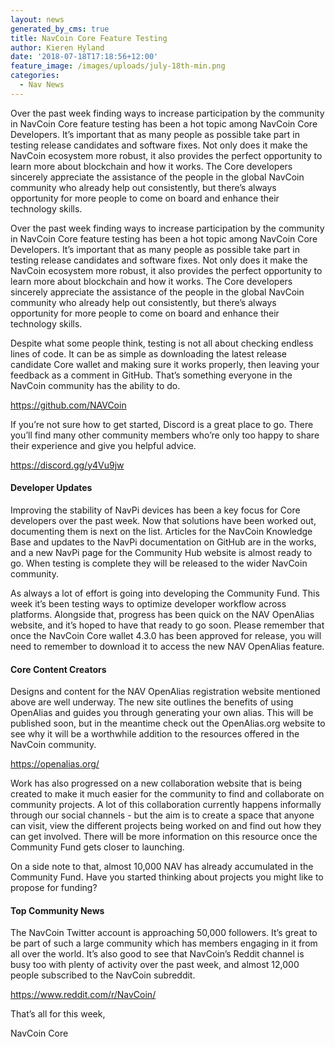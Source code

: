 ```yaml
---
layout: news
generated_by_cms: true
title: NavCoin Core Feature Testing
author: Kieren Hyland
date: '2018-07-18T17:18:56+12:00'
feature_image: /images/uploads/july-18th-min.png
categories:
  - Nav News
---
```

Over the past week finding ways to increase participation by the community in NavCoin Core feature testing has been a hot topic among NavCoin Core Developers. It’s important that as many people as possible take part in testing release candidates and software fixes. Not only does it make the NavCoin ecosystem more robust, it also provides the perfect opportunity to learn more about blockchain and how it works. The Core developers sincerely appreciate the assistance of the people in the global NavCoin community who already help out consistently, but there’s always opportunity for more people to come on board and enhance their technology skills.

Over the past week finding ways to increase participation by the community in NavCoin Core feature testing has been a hot topic among NavCoin Core Developers. It’s important that as many people as possible take part in testing release candidates and software fixes. Not only does it make the NavCoin ecosystem more robust, it also provides the perfect opportunity to learn more about blockchain and how it works. The Core developers sincerely appreciate the assistance of the people in the global NavCoin community who already help out consistently, but there’s always opportunity for more people to come on board and enhance their technology skills.

Despite what some people think, testing is not all about checking endless lines of code. It can be as simple as downloading the latest release candidate Core wallet and making sure it works properly, then leaving your feedback as a comment in GitHub. That’s something everyone in the NavCoin community has the ability to do.

<https://github.com/NAVCoin>

If you’re not sure how to get started, Discord is a great place to go. There you’ll find many other community members who’re only too happy to share their experience and give you helpful advice. 

<https://discord.gg/y4Vu9jw>

#### Developer Updates

Improving the stability of NavPi devices has been a key focus for Core developers over the past week. Now that solutions have been worked out, documenting them is next on the list. Articles for the NavCoin Knowledge Base and updates to the NavPi documentation on GitHub are in the works, and a new NavPi page for the Community Hub website is almost ready to go. When testing is complete they will be released to the wider NavCoin community.  

As always a lot of effort is going into developing the Community Fund. This week it’s been testing ways to optimize developer workflow across platforms. Alongside that, progress has been quick on the NAV OpenAlias website, and it’s hoped to have that ready to go soon. Please remember that once the NavCoin Core wallet 4.3.0 has been approved for release, you will need to remember to download it to access the new NAV OpenAlias feature.

#### Core Content Creators

Designs and content for the NAV OpenAlias registration website mentioned above are well underway. The new site outlines the benefits of using OpenAlias and guides you through generating your own alias. This will be published soon, but in the meantime check out the OpenAlias.org website to see why it will be a worthwhile addition to the resources offered in the NavCoin community.

<https://openalias.org/>

Work has also progressed on a new collaboration website that is being created to make it much easier for the community to find and collaborate on community projects. A lot of this collaboration currently happens informally through our social channels - but the aim is to create a space that anyone can visit, view the different projects being worked on and find out how they can get involved. There will be more information on this resource once the Community Fund gets closer to launching. 

On a side note to that, almost 10,000 NAV has already accumulated in the Community Fund. Have you started thinking about projects you might like to propose for funding?


#### Top Community News
 
The NavCoin Twitter account is approaching 50,000 followers. It’s great to be part of such a large community which has members engaging in it from all over the world. It’s also good to see that NavCoin’s Reddit channel is busy too with plenty of activity over the past week, and almost 12,000 people subscribed to the NavCoin subreddit.

<https://www.reddit.com/r/NavCoin/>

That’s all for this week,

NavCoin Core
